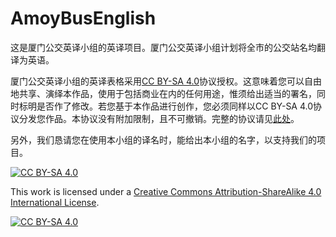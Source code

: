# AmoyBusEnglish

这是厦门公交英译小组的英译项目。厦门公交英译小组计划将全市的公交站名均翻译为英语。

厦门公交英译小组的英译表格采用[CC BY-SA 4.0][cc-by-sa-zh]协议授权。这意味着您可以自由地共享、演绎本作品，使用于包括商业在内的任何用途，惟须给出适当的署名，同时标明是否作了修改。若您基于本作品进行创作，您必须同样以CC BY-SA 4.0协议分发您作品。本协议没有附加限制，且不可撤销。完整的协议请见[此处](https://creativecommons.org/licenses/by-sa/4.0/legalcode.zh-Hans)。

另外，我们恳请您在使用本小组的译名时，能给出本小组的名字，以支持我们的项目。

[![CC BY-SA 4.0][cc-by-sa-shield]][cc-by-sa]

This work is licensed under a
[Creative Commons Attribution-ShareAlike 4.0 International License][cc-by-sa].

[![CC BY-SA 4.0][cc-by-sa-image]][cc-by-sa]

[cc-by-sa]: http://creativecommons.org/licenses/by-sa/4.0/
[cc-by-sa-zh]: http://creativecommons.org/licenses/by-sa/4.0/deed.zh
[cc-by-sa-image]: https://licensebuttons.net/l/by-sa/4.0/88x31.png
[cc-by-sa-shield]: https://img.shields.io/badge/License-CC%20BY--SA%204.0-lightgrey.svg
